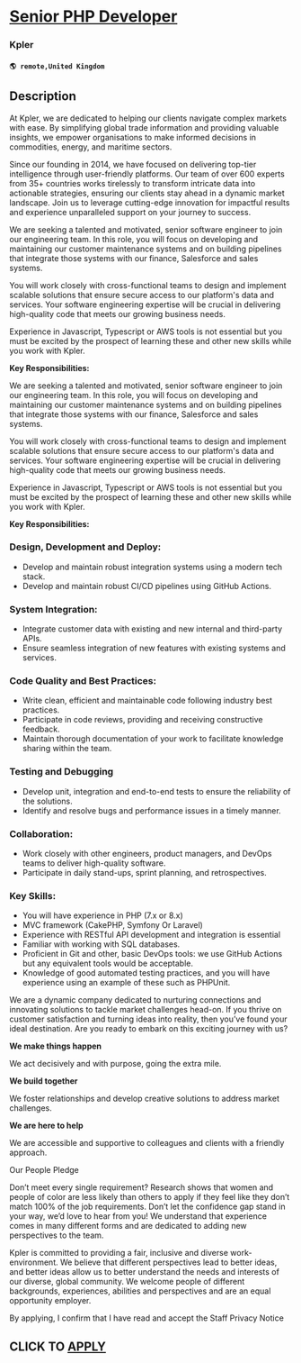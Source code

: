# [Senior PHP Developer](https://www.remotewlb.com/apply/senior-php-developer-139728)  
### Kpler  
#### `🌎 remote,United Kingdom`  

## Description

At Kpler, we are dedicated to helping our clients navigate complex markets with ease. By simplifying global trade information and providing valuable insights, we empower organisations to make informed decisions in commodities, energy, and maritime sectors.

  

Since our founding in 2014, we have focused on delivering top-tier intelligence through user-friendly platforms. Our team of over 600 experts from 35+ countries works tirelessly to transform intricate data into actionable strategies, ensuring our clients stay ahead in a dynamic market landscape. Join us to leverage cutting-edge innovation for impactful results and experience unparalleled support on your journey to success.

  

  

We are seeking a talented and motivated, senior software engineer to join our engineering team. In this role, you will focus on developing and maintaining our customer maintenance systems and on building pipelines that integrate those systems with our finance, Salesforce and sales systems.

  

You will work closely with cross-functional teams to design and implement scalable solutions that ensure secure access to our platform's data and services. Your software engineering expertise will be crucial in delivering high-quality code that meets our growing business needs.

  

Experience in Javascript, Typescript or AWS tools is not essential but you must be excited by the prospect of learning these and other new skills while you work with Kpler.

  

 **Key Responsibilities:**

  

We are seeking a talented and motivated, senior software engineer to join our engineering team. In this role, you will focus on developing and maintaining our customer maintenance systems and on building pipelines that integrate those systems with our finance, Salesforce and sales systems.

  

You will work closely with cross-functional teams to design and implement scalable solutions that ensure secure access to our platform's data and services. Your software engineering expertise will be crucial in delivering high-quality code that meets our growing business needs.

  

Experience in Javascript, Typescript or AWS tools is not essential but you must be excited by the prospect of learning these and other new skills while you work with Kpler.

  

 **Key Responsibilities:**

  

### Design, Development and Deploy:

* Develop and maintain robust integration systems using a modern tech stack.
* Develop and maintain robust CI/CD pipelines using GitHub Actions.

  

### System Integration:

* Integrate customer data with existing and new internal and third-party APIs.
* Ensure seamless integration of new features with existing systems and services.

  

### Code Quality and Best Practices:

* Write clean, efficient and maintainable code following industry best practices.
* Participate in code reviews, providing and receiving constructive feedback.
* Maintain thorough documentation of your work to facilitate knowledge sharing within the team.

  

### Testing and Debugging

* Develop unit, integration and end-to-end tests to ensure the reliability of the solutions.
* Identify and resolve bugs and performance issues in a timely manner.

  

### Collaboration:

* Work closely with other engineers, product managers, and DevOps teams to deliver high-quality software.
* Participate in daily stand-ups, sprint planning, and retrospectives.

  

### Key Skills:

* You will have experience in PHP (7.x or 8.x) 
* MVC framework (CakePHP, Symfony Or Laravel)
* Experience with RESTful API development and integration is essential
* Familiar with working with SQL databases. 
* Proficient in Git and other, basic DevOps tools: we use GitHub Actions but any equivalent tools would be acceptable.
* Knowledge of good automated testing practices, and you will have experience using an example of these such as PHPUnit.

  

We are a dynamic company dedicated to nurturing connections and innovating solutions to tackle market challenges head-on. If you thrive on customer satisfaction and turning ideas into reality, then you’ve found your ideal destination. Are you ready to embark on this exciting journey with us?

  

 **We make things happen**

We act decisively and with purpose, going the extra mile.

  

 **We build together**

We foster relationships and develop creative solutions to address market challenges.

  

 **We are here to help**

We are accessible and supportive to colleagues and clients with a friendly approach.

  

  

Our People Pledge

  

Don’t meet every single requirement? Research shows that women and people of color are less likely than others to apply if they feel like they don’t match 100% of the job requirements. Don’t let the confidence gap stand in your way, we’d love to hear from you! We understand that experience comes in many different forms and are dedicated to adding new perspectives to the team.

  

Kpler is committed to providing a fair, inclusive and diverse work-environment. We believe that different perspectives lead to better ideas, and better ideas allow us to better understand the needs and interests of our diverse, global community. We welcome people of different backgrounds, experiences, abilities and perspectives and are an equal opportunity employer.

  

  

  

By applying, I confirm that I have read and accept the Staff Privacy Notice

  
## CLICK TO [APPLY](https://www.remotewlb.com/apply/senior-php-developer-139728)

